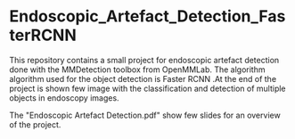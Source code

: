 # Endoscopic_Artefact_Detection_FasterRCNN
This repository contains a small project for endoscopic artefact detection done with the MMDetection toolbox from OpenMMLab. The algorithm algorithm used for the object detection is Faster RCNN .At the end of the project is shown few image with the classification and detection of multiple objects in endoscopy images.

The "Endoscopic Artefact Detection.pdf" show few slides for an overview of the project. 
